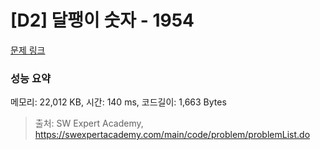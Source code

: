 # [D2] 달팽이 숫자 - 1954 

[문제 링크](https://swexpertacademy.com/main/code/problem/problemDetail.do?contestProbId=AV5PobmqAPoDFAUq) 

### 성능 요약

메모리: 22,012 KB, 시간: 140 ms, 코드길이: 1,663 Bytes



> 출처: SW Expert Academy, https://swexpertacademy.com/main/code/problem/problemList.do